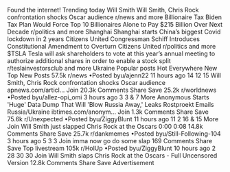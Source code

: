 Found the internet!
Trending today
Will Smith
Will Smith, Chris Rock confrontation shocks Oscar audience
r/news and more
Billionaire Tax
Biden Tax Plan Would Force Top 10 Billionaires Alone to Pay $215 Billion Over Next Decade
r/politics and more
Shanghai
Shanghai starts China’s biggest Covid lockdown in 2 years
Citizens United
Congressman Schiff Introduces Constitutional Amendment to Overturn Citizens United
r/politics and more
$TSLA
Tesla will ask shareholders to vote at this year’s annual meeting to authorize additional shares in order to enable a stock split
r/teslainvestorsclub and more
Ukraine
Popular posts
Hot
Everywhere
New
Top
New Posts
57.5k
r/news
•Posted byu/ajenn22
11 hours ago
14
12
15
Will Smith, Chris Rock confrontation shocks Oscar audience
apnews.com/articl...
Join
20.3k Comments
Share
Save
25.2k
r/worldnews
•Posted byu/allez-opi_omi
3 hours ago
3
3
& 7 More
Anonymous Starts 'Huge' Data Dump That Will 'Blow Russia Away,' Leaks Rostproekt Emails
Russia/Ukraine
ibtimes.com/anonym...
Join
1.3k Comments
Share
Save
75.6k
r/Unexpected
•Posted byu/ZiggyBlunt
11 hours ago
11
2
16
& 15 More
Join
Will Smith just slapped Chris Rock at the Oscars
0:00
0:08
14.8k Comments
Share
Save
25.7k
r/dankmemes
•Posted byu/Still-Following-104
3 hours ago
5
3
3
Join
imma now go do some slap
169 Comments
Share
Save
Top livestream
105k
r/HolUp
•Posted byu/ZiggyBlunt
10 hours ago
2
28
30
30
Join
Will Smith slaps Chris Rock at the Oscars - Full Uncensored Version
12.8k Comments
Share
Save
Advertisement